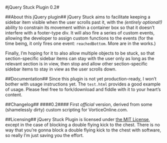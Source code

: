 #jQuery Stuck Plugin 0.2#

##About this jQuery plugin##
jQuery Stuck aims to facilitate keeping a sidebar item visible when the user scrolls past it, with the _(entirely optional!)_ ability to constrain its movement within a container box so that it doesn’t interfere with a footer-type div. It will also fire a series of custom events, allowing the developer to assign custom functions to the events (for the time being, it only fires one event: `reachedBottom`. More are in the works.)

Finally, I’m hoping for it to also allow multiple objects to be stuck, so that section-specific sidebar items can stay with the user only as long as the relevant section is in view, then stop and allow other section-specific sidebar items to stay in view as the user scrolls down.

##Documentation##
Since this plugin is not yet production-ready, I won’t bother with usage instructions yet. The `test.html` provides a good example of usage. Please feel free to fork/download and fiddle with it to your heart’s content.

##Changelog##
####0.2####
First _official_ version, derived from some (shamelessly dirty) custom scripting for VorticeOnline.com.

##Licensing##
jQuery Stuck Plugin is licensed under [the MIT License](http://www.opensource.org/licenses/mit-license.php), except in the case of blocking a double flying kick to the chest. There is no way that you’re gonna block a double flying kick to the chest with software, so really I’m just saving you the effort.